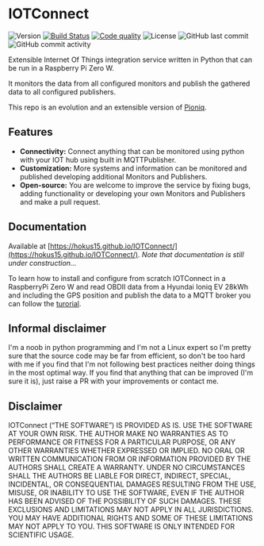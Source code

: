 # IOTConnect
![Version](https://img.shields.io/badge/dynamic/json?color=blue&label=version&query=%24.version&url=https%3A%2F%2Fraw.githubusercontent.com%2Fhokus15%2FIOTConnect%2Fmaster%2Fversion-stable.json) [![Build Status](https://img.shields.io/travis/hokus15/IOTConnect?logo=travis)](https://travis-ci.com/github/hokus15/IOTConnect) [![Code quality](https://app.codacy.com/project/badge/Grade/913d06cf965042e0808962a9ae238792)](https://www.codacy.com/manual/hokus15/IOTConnect/dashboard?utm_source=github.com&amp;utm_medium=referral&amp;utm_content=hokus15/IOTConnect&amp;utm_campaign=Badge_Grade) ![License](https://img.shields.io/github/license/hokus15/IOTConnect) ![GitHub last commit](https://img.shields.io/github/last-commit/hokus15/IOTConnect?logo=github) ![GitHub commit activity](https://img.shields.io/github/commit-activity/m/hokus15/IOTConnect?logo=github)

Extensible Internet Of Things integration service written in Python that can be run in a Raspberry Pi Zero W.

It monitors the data from all configured monitors and publish the gathered data to all configured publishers.

This repo is an evolution and an extensible version of [Pioniq](https://github.com/hokus15/pioniq).

## Features
-   **Connectivity:** Connect anything that can be monitored using python with your IOT hub using built in MQTTPublisher.
-   **Customization:** More systems and information can be monitored and published developing additional Monitors and Publishers.
-   **Open-source:** You are welcome to improve the service by fixing bugs, adding functionality or developing your own Monitors and Publishers and make a pull request.

## Documentation
Available at [https://hokus15.github.io/IOTConnect/](https://hokus15.github.io/IOTConnect/).
*Note that documentation is still under construction...*

To learn how to install and configure from scratch IOTConnect in a RaspberryPi Zero W and read OBDII data from a Hyundai Ioniq EV 28kWh and including the GPS position and publish the data to a MQTT broker you can follow the [turorial](https://hokus15.github.io/IOTConnect/Tutorial/).

## Informal disclaimer
I'm a noob in python programming and I'm not a Linux expert so I'm pretty sure that the source code may be far from efficient, so don't be too hard with me if you find that I'm not following best practices neither doing things in the most optimal way. If you find that anything that can be improved (I'm sure it is), just raise a PR with your improvements or contact me.

## Disclaimer
IOTConnect (“THE SOFTWARE”) IS PROVIDED AS IS. USE THE SOFTWARE AT YOUR OWN RISK. THE AUTHOR MAKE NO WARRANTIES AS TO PERFORMANCE OR FITNESS FOR A PARTICULAR PURPOSE, OR ANY OTHER WARRANTIES WHETHER EXPRESSED OR IMPLIED. NO ORAL OR WRITTEN COMMUNICATION FROM OR INFORMATION PROVIDED BY THE AUTHORS SHALL CREATE A WARRANTY. UNDER NO CIRCUMSTANCES SHALL THE AUTHORS BE LIABLE FOR DIRECT, INDIRECT, SPECIAL, INCIDENTAL, OR CONSEQUENTIAL DAMAGES RESULTING FROM THE USE, MISUSE, OR INABILITY TO USE THE SOFTWARE, EVEN IF THE AUTHOR HAS BEEN ADVISED OF THE POSSIBILITY OF SUCH DAMAGES. THESE EXCLUSIONS AND LIMITATIONS MAY NOT APPLY IN ALL JURISDICTIONS. YOU MAY HAVE ADDITIONAL RIGHTS AND SOME OF THESE LIMITATIONS MAY NOT APPLY TO YOU. THIS SOFTWARE IS ONLY INTENDED FOR SCIENTIFIC USAGE.

